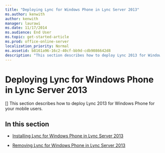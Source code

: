 ```yaml
---
title: "Deploying Lync for Windows Phone in Lync Server 2013"
ms.author: kenwith
author: kenwith
manager: laurawi
ms.date: 11/17/2014
ms.audience: End User
ms.topic: get-started-article
ms.prod: office-online-server
localization_priority: Normal
ms.assetid: b8161a96-16c2-40cf-bb9d-cdb9086642d8
description: "This section describes how to deploy Lync 2013 for Windows Phone for your mobile users."
---
```


# Deploying Lync for Windows Phone in Lync Server 2013
[]
This section describes how to deploy Lync 2013 for Windows Phone for your mobile users.
  
## In this section

- [Installing Lync for Windows Phone in Lync Server 2013](installing-lync-for-windows-phone.md)
    
- [Removing Lync for Windows Phone in Lync Server 2013](removing-lync-for-windows-phone.md)
    


